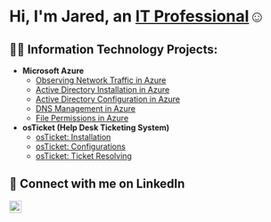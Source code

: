 <h1>Hi, I'm Jared, an <a href="https://linkedin.com/in/jared-e">IT Professional</a>☺</h1>

<h2>👨‍💻 Information Technology Projects:</h2>

- <b>Microsoft Azure</b>
  - [Observing Network Traffic in Azure](https://github.com/j-esp/azure-network-protocols)
  - [Active Directory Installation in Azure](https://github.com/j-esp/ad-install)
  - [Active Directory Configuration in Azure](https://github.com/j-esp/ad-configure)
  - [DNS Management in Azure](https://github.com/j-esp/dns)
  - [File Permissions in Azure](https://github.com/j-esp/file-permissions)
- <b>osTicket (Help Desk Ticketing System)</b>
  - [osTicket: Installation](https://github.com/j-esp/osticket-install)
  - [osTicket: Configurations](https://github.com/j-esp/osticket-config)
  - [osTicket: Ticket Resolving](https://github.com/j-esp/ticket-resolving)

<h2>🌟 Connect with me on LinkedIn</h2>

[<img align="left" alt="Josh | LinkedIn" width="22px" src="https://cdn.jsdelivr.net/npm/simple-icons@v3/icons/linkedin.svg" />][linkedin]

[linkedin]: https://linkedin.com/in/jared-e
